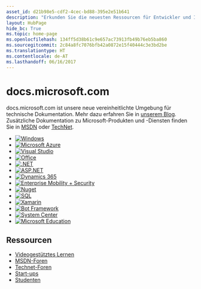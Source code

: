 ```yaml
---
asset_id: d21b98e5-cdf2-4cec-bd88-395e2e51b641
description: "Erkunden Sie die neuesten Ressourcen für Entwickler und IT-Experten, einschließlich technischer Dokumentation, API-Referenzen und Supportressourcen."
layout: HubPage
hide_bc: True
ms.topic: home-page
ms.openlocfilehash: 134ff5d38b61c9e657ac73913fb49b76eb5ba860
ms.sourcegitcommit: 2c84a8fc7076bfb42a0872e15f40444c3e3bd2be
ms.translationtype: HT
ms.contentlocale: de-AT
ms.lasthandoff: 06/16/2017
---
```

<div id="main" class="siteHome">
    <div class="container">
        <h1><span>docs</span>.microsoft.com</h1>
        <div class="centered intro">
docs.microsoft.com ist unsere neue vereinheitlichte Umgebung für technische Dokumentation. Mehr dazu erfahren Sie in <a href="/teamblog/">unserem Blog</a>. Zusätzliche Dokumentation zu Microsoft-Produkten und -Diensten finden Sie in <a href="https://msdn.microsoft.com">MSDN</a> oder <a href="https://technet.microsoft.com">TechNet</a>.
        </div>
        <ul class="cardsX panelContent singlePanelContent">
            <li>
                <a href="/windows/" title="Windows">
                <div class="cardSize">
                    <div class="cardPadding">
                        <div class="card">
                            <div class="cardImageOuter windows">
                                <div class="cardImage"> 
                                    <img data-hoverimage="images/logo-windows.svg" src="images/logo-windows.png" alt="Windows" />
                                </div>
                            </div>
                        </div>
                    </div>
                </div>
                </a>
            </li>
            <li>
                <a href="/azure/" title="Microsoft Azure">
                <div class="cardSize">
                    <div class="cardPadding">
                        <div class="card">
                            <div class="cardImageOuter azure">
                                <div class="cardImage"> 
                                    <img data-hoverimage="images/logo-azure.svg" src="images/logo-azure.png" alt="Microsoft Azure" />
                                </div>
                            </div>
                        </div>
                    </div>
                </div>
                </a>
            </li>
            <li>
                <a href="/visualstudio/products/" title="Visual Studio">
                <div class="cardSize">
                    <div class="cardPadding">
                        <div class="card">
                            <div class="cardImageOuter visualstudio">
                                <div class="cardImage"> 
                                    <img data-hoverimage="images/logo-visualstudio.svg" src="images/logo-visualstudio.png" alt="Visual Studio" />
                                </div>
                            </div>
                        </div>
                    </div>
                </div>
                </a>
            </li>
            <li>
                <a href="https://dev.office.com/" title="Office">
                <div class="cardSize">
                    <div class="cardPadding">
                        <div class="card">
                            <div class="cardImageOuter office">
                                <div class="cardImage"> 
                                    <img data-hoverimage="images/logo-office.svg" src="images/logo-office.png" alt="Office" />
                                </div>
                            </div>
                        </div>
                    </div>
                </div>
                </a>
            </li>
            <li>
                <a href="/dotnet/" title=".NET">
                <div class="cardSize">
                    <div class="cardPadding">
                        <div class="card">
                            <div class="cardImageOuter dotnet">
                                <div class="cardImage"> 
                                    <img data-hoverimage="images/logo-dotnet.svg" src="images/logo-dotnet.png" alt=".NET" />
                                </div>
                            </div>
                        </div>
                    </div>
                </div>
                </a>
            </li>
            <li>
                <a href="/aspnet/" title="ASP.NET">
                <div class="cardSize">
                    <div class="cardPadding">
                        <div class="card">
                            <div class="cardImageOuter aspnet">
                                <div class="cardImage"> 
                                    <img data-hoverimage="images/logo-aspnet.svg" src="images/logo-aspnet.png" alt="ASP.NET" />
                                </div>
                            </div>
                        </div>
                    </div>
                </div>
                </a>
            </li>
            <li>
                <a href="/dynamics365/" title="Dynamics 365">
                <div class="cardSize">
                    <div class="cardPadding">
                        <div class="card">
                            <div class="cardImageOuter dynamics">
                                <div class="cardImage"> 
                                    <img data-hoverimage="images/logo-dynamics.svg" src="images/logo-dynamics.png" alt="Dynamics 365" />
                                </div>
                            </div>
                        </div>
                    </div>
                </div>
                </a>
            </li>
            <li>
                <a href="/enterprise-mobility-security/" title="Enterprise Mobility + Security">
                <div class="cardSize">
                    <div class="cardPadding">
                        <div class="card">
                            <div class="cardImageOuter em">
                                <div class="cardImage"> 
                                    <img data-hoverimage="images/logo-enterprisemobility.svg" src="images/logo-enterprisemobility.png" alt="Enterprise Mobility + Security" />
                                </div>
                            </div>
                        </div>
                    </div>
                </div>
                </a>
            </li>
            <li>
                <a href="/nuget/" title="Nuget">
                <div class="cardSize">
                    <div class="cardPadding">
                        <div class="card">
                            <div class="cardImageOuter nuget">
                                <div class="cardImage"> 
                                    <img data-hoverimage="images/logo-nuget.svg" src="images/logo-nuget.png" alt="Nuget" />
                                </div>
                            </div>
                        </div>
                    </div>
                </div>
                </a>
            </li>
            <li>
                <a href="/sql/" title="SQL">
                <div class="cardSize">
                    <div class="cardPadding">
                        <div class="card">
                            <div class="cardImageOuter sql">
                                <div class="cardImage"> 
                                    <img data-hoverimage="images/logo-sqlserver.svg" src="images/logo-sqlserver.png" alt="SQL" />
                                </div>
                            </div>
                        </div>
                    </div>
                </div>
                </a>
            </li>
            <li>
                <a href="https://developer.xamarin.com/" title="Xamarin">
                <div class="cardSize">
                    <div class="cardPadding">
                        <div class="card">
                            <div class="cardImageOuter xamarin">
                                <div class="cardImage"> 
                                    <img data-hoverimage="images/logo-xamarin.svg" src="images/logo-xamarin.png" alt="Xamarin" />
                                </div>
                            </div>
                        </div>
                    </div>
                </div>
                </a>
            </li>
            <li>
                <a href="/bot-framework/" title="Bot Framework">
                <div class="cardSize">
                    <div class="cardPadding">
                        <div class="card">
                            <div class="cardImageOuter botframework">
                                <div class="cardImage"> 
                                    <img data-hoverimage="images/logo-bot-framework.svg" src="images/logo-bot-framework.png" alt="Bot Framework" />
                                </div>
                            </div>
                        </div>
                    </div>
                </div>
                </a>
            </li>
            <li>
                <a href="/system-center/" title="System Center">
                <div class="cardSize">
                    <div class="cardPadding">
                        <div class="card">
                            <div class="cardImageOuter system-center">
                                <div class="cardImage"> 
                                    <img data-hoverimage="images/logo-system-center.svg" src="images/logo-system-center.png" alt="System Center" />
                                </div>
                            </div>
                        </div>
                    </div>
                </div>
                </a>
            </li>
            <li>
                <a href="/education/" title="Microsoft Education">
                <div class="cardSize">
                    <div class="cardPadding">
                        <div class="card">
                            <div class="cardImageOuter education">
                                <div class="cardImage"> 
                                    <img data-hoverimage="images/logo-education.svg" src="images/logo-education.png" alt="Microsoft Education" />
                                </div>
                            </div>
                        </div>
                    </div>
                </div>
                </a>
            </li>
        </ul>
    </div>
    <div class="siteResources">
        <div class="container centered pageFooter">
        <h2>Ressourcen</h2>
        <ul class="links">
           <li>
                <a href="https://mva.microsoft.com/"> Videogestütztes Lernen </a>
            </li>
            <li>
                <a href="https://social.msdn.microsoft.com/Forums/"> MSDN-Foren</a>
            </li>
            <li>
                <a href="https://social.technet.microsoft.com/Forums/"> Technet-Foren </a>
            </li>
            <li>
                <a href="https://bizspark.microsoft.com/"> Start-ups </a>
            </li>
            <li>
                <a href="https://imagine.microsoft.com/"> Studenten </a>
            </li>
        </ul>
    </div>
</div>
